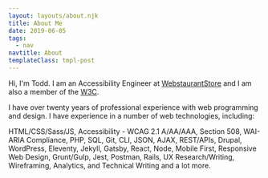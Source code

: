 ```yaml
---
layout: layouts/about.njk
title: About Me
date: 2019-06-05
tags:
  - nav
navtitle: About
templateClass: tmpl-post
---
```


Hi, I'm Todd. I am an Accessibility Engineer at [WebstaurantStore](https://webstaurantstore.com) and I am also a member of the [W3C](https://w3.org).

I have over twenty years of professional experience with web programming and design. I have experience in a number of web technologies, including:

HTML/CSS/Sass/JS, Accessibility - WCAG 2.1 A/AA/AAA, Section 508, WAI-ARIA Compliance, PHP, SQL, Git, CLI, JSON, AJAX, REST/APIs, Drupal, WordPress, Eleventy, Jekyll, Gatsby, React, Node, Mobile First, Responsive Web Design, Grunt/Gulp, Jest, Postman, Rails, UX Research/Writing, Wireframing, Analytics, and Technical Writing and a lot more.
